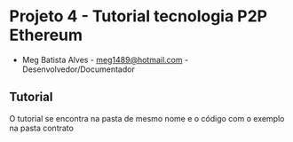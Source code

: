 # Projeto 4 - Tutorial tecnologia P2P Ethereum

* Meg Batista Alves - meg1489@hotmail.com - Desenvolvedor/Documentador

## Tutorial

O tutorial se encontra na pasta de mesmo nome e o código com
o exemplo na pasta contrato
